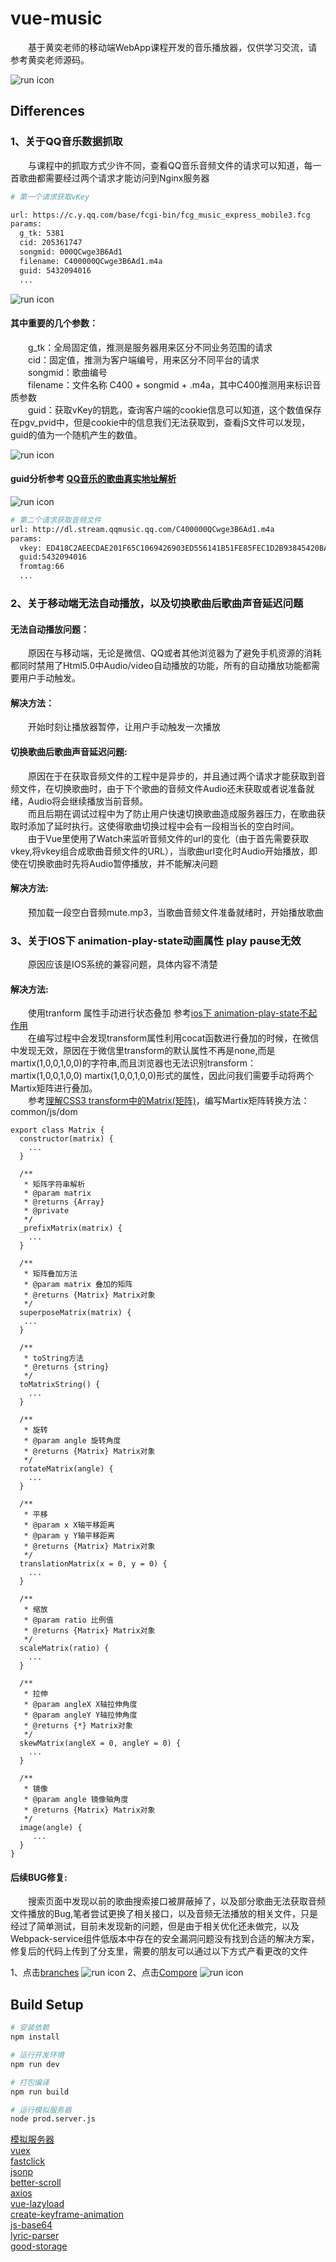 # vue-music

&emsp;&emsp;基于黄奕老师的移动端WebApp课程开发的音乐播放器，仅供学习交流，请参考黄奕老师源码。

![run icon](github/image/music.png)

## Differences 

### 1、关于QQ音乐数据抓取
&emsp;&emsp;与课程中的抓取方式少许不同，查看QQ音乐音频文件的请求可以知道，每一首歌曲都需要经过两个请求才能访问到Nginx服务器

```bash
# 第一个请求获取vKey

url: https://c.y.qq.com/base/fcgi-bin/fcg_music_express_mobile3.fcg
params:
  g_tk: 5381
  cid: 205361747
  songmid: 000QCwge3B6Ad1
  filename: C400000QCwge3B6Ad1.m4a
  guid: 5432094016
  ...
```
![run icon](github/image/getvkey.png)

#### 其中重要的几个参数：   
&emsp;&emsp;g_tk：全局固定值，推测是服务器用来区分不同业务范围的请求  
&emsp;&emsp;cid：固定值，推测为客户端编号，用来区分不同平台的请求   
&emsp;&emsp;songmid：歌曲编号   
&emsp;&emsp;filename：文件名称 C400 + songmid + .m4a，其中C400推测用来标识音质参数   
&emsp;&emsp;guid：获取vKey的钥匙，查询客户端的cookie信息可以知道，这个数值保存在pgv_pvid中，但是cookie中的信息我们无法获取到，查看jS文件可以发现，guid的值为一个随机产生的数值。
  
![run icon](github/image/cookie.png)
#### guid分析参考 [QQ音乐的歌曲真实地址解析](https://www.jianshu.com/p/b26c0c9c6149)

![run icon](github/image/guid.png)

```bash
# 第二个请求获取音频文件
url: http://dl.stream.qqmusic.qq.com/C400000QCwge3B6Ad1.m4a
params:
  vkey: ED418C2AEECDAE201F65C1069426903ED556141B51FE85FEC1D2B93845420BA4E9691C07E1D5F8D274BDD5A7EDF1D4AD8709C32A4785EB14
  guid:5432094016
  fromtag:66
  ...
```
### 2、关于移动端无法自动播放，以及切换歌曲后歌曲声音延迟问题
#### 无法自动播放问题：    
&emsp;&emsp;原因在与移动端，无论是微信、QQ或者其他浏览器为了避免手机资源的消耗都同时禁用了Html5.0中Audio/video自动播放的功能，所有的自动播放功能都需要用户手动触发。

#### 解决方法：   
&emsp;&emsp;开始时刻让播放器暂停，让用户手动触发一次播放

#### 切换歌曲后歌曲声音延迟问题:    
&emsp;&emsp;原因在于在获取音频文件的工程中是异步的，并且通过两个请求才能获取到音频文件，在切换歌曲时，由于下个歌曲的音频文件Audio还未获取或者说准备就绪，Audio将会继续播放当前音频。   
&emsp;&emsp;而且后期在调试过程中为了防止用户快速切换歌曲造成服务器压力，在歌曲获取时添加了延时执行。这使得歌曲切换过程中会有一段相当长的空白时间。   
&emsp;&emsp;由于Vue里使用了Watch来监听音频文件的url的变化（由于首先需要获取vkey,将vkey组合成歌曲音频文件的URL），当歌曲url变化时Audio开始播放，即使在切换歌曲时先将Audio暂停播放，并不能解决问题
#### 解决方法:    
&emsp;&emsp;预加载一段空白音频mute.mp3，当歌曲音频文件准备就绪时，开始播放歌曲


### 3、关于IOS下 animation-play-state动画属性 play pause无效
&emsp;&emsp;原因应该是IOS系统的兼容问题，具体内容不清楚

#### 解决方法:    
&emsp;&emsp;使用tranform 属性手动进行状态叠加
参考[ios下 animation-play-state不起作用](https://codepen.io/HaoyCn/pen/BZZrLd)  
&emsp;&emsp;在编写过程中会发现transform属性利用cocat函数进行叠加的时候，在微信中发现无效，原因在于微信里transform的默认属性不再是none,而是martix(1,0,0,1,0,0)的字符串,而且浏览器也无法识别transform：martix(1,0,0,1,0,0) martix(1,0,0,1,0,0)形式的属性，因此问我们需要手动将两个Martix矩阵进行叠加。   
&emsp;&emsp;参考[理解CSS3 transform中的Matrix(矩阵)](https://www.zhangxinxu.com/wordpress/2012/06/css3-transform-matrix-%E7%9F%A9%E9%98%B5/)，编写Martix矩阵转换方法：common/js/dom

```
export class Matrix {
  constructor(matrix) {
    ...
  }

  /**
   * 矩阵字符串解析
   * @param matrix
   * @returns {Array}
   * @private
   */
  _prefixMatrix(matrix) {
    ...
  }

  /**
   * 矩阵叠加方法
   * @param matrix 叠加的矩阵
   * @returns {Matrix} Matrix对象
   */
  superposeMatrix(matrix) {
   ...
  }

  /**
   * toString方法
   * @returns {string}
   */
  toMatrixString() {
    ...
  }

  /**
   * 旋转
   * @param angle 旋转角度
   * @returns {Matrix} Matrix对象
   */
  rotateMatrix(angle) {
    ...
  }

  /**
   * 平移
   * @param x X轴平移距离
   * @param y Y轴平移距离
   * @returns {Matrix} Matrix对象
   */
  translationMatrix(x = 0, y = 0) {
    ...
  }

  /**
   * 缩放
   * @param ratio 比例值
   * @returns {Matrix} Matrix对象
   */
  scaleMatrix(ratio) {
    ...
  }

  /**
   * 拉伸
   * @param angleX X轴拉伸角度
   * @param angleY Y轴拉伸角度
   * @returns {*} Matrix对象
   */
  skewMatrix(angleX = 0, angleY = 0) {
    ...
  }

  /**
   * 镜像
   * @param angle 镜像轴角度
   * @returns {Matrix} Matrix对象
   */
  image(angle) {
     ...
  }
}
```
#### 后续BUG修复: 
&emsp;&emsp;搜索页面中发现以前的歌曲搜索接口被屏蔽掉了，以及部分歌曲无法获取音频文件播放的Bug,笔者尝试更换了相关接口，以及音频无法播放的相关文件，只是经过了简单测试，目前未发现新的问题，但是由于相关优化还未做完，以及Webpack-service组件低版本中存在的安全漏洞问题没有找到合适的解决方案，修复后的代码上传到了分支里，需要的朋友可以通过以下方式产看更改的文件

1、点击[branches](https://github.com/Cyanss/vue-music/branches)
![run icon](github/image/branches.png)
2、点击[Compore](https://github.com/Cyanss/vue-music/compare/%E6%90%9C%E7%B4%A2%E6%8E%A5%E5%8F%A3%E4%BF%AE%E6%94%B9)
![run icon](github/image/compare.png)


## Build Setup

``` bash
# 安装依赖
npm install

# 运行开发环境
npm run dev

# 打包编译
npm run build

# 运行模拟服务器
node prod.server.js
```
[模拟服务器](PACKAGE_CONFIG.md)  
[vuex](https://vuex.vuejs.org)  
[fastclick](https://github.com/ftlabs/fastclick)  
[jsonp](https://github.com/webmodules/jsonp)  
[better-scroll](https://github.com/ustbhuangyi/better-scroll)  
[axios](https://www.kancloud.cn/yunye/axios/234845)  
[vue-lazyload](https://www.npmjs.com/package/vue-lazyload)   
[create-keyframe-animation](https://www.npmjs.com/package/create-keyframe-animation)  
[js-base64](https://www.npmjs.com/package/base64-js)  
[lyric-parser](https://github.com/ustbhuangyi/lyric-parser)  
[good-storage](https://github.com/ustbhuangyi/storage)

